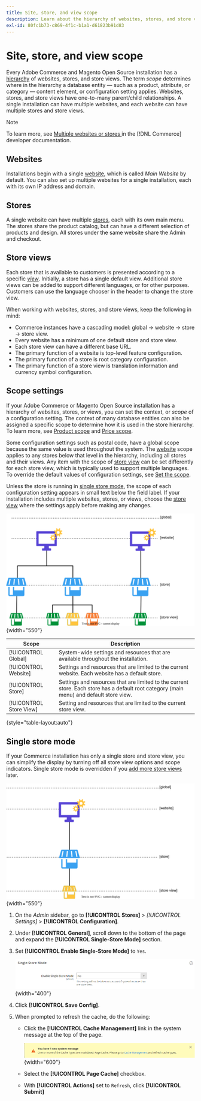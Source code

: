 ```yaml
---
title: Site, store, and view scope
description: Learn about the hierarchy of websites, stores, and store views that you can use to deliver shopping experiences for your customers.
exl-id: 80fc1b73-c869-4f1c-b1a1-d61823b91d83
---
```

# Site, store, and view scope

Every Adobe Commerce and Magento Open Source installation has a [hierarchy](../stores-purchase/stores.md) of websites, stores, and store views. The term _scope_ determines where in the hierarchy a database entity — such as a product, attribute, or category — content element, or configuration setting applies. Websites, stores, and store views have one-to-many parent/child relationships. A single installation can have multiple websites, and each website can have multiple stores and store views.

>[!NOTE]
>
>To learn more, see [Multiple websites or stores ](https://experienceleague.adobe.com/docs/commerce-operations/configuration-guide/multi-sites/ms-overview.html) in the [!DNL Commerce] developer documentation.

## Websites

Installations begin with a single [website](../stores-purchase/stores.md#add-websites), which is called _Main Website_ by default. You can also set up multiple websites for a single installation, each with its own IP address and domain.

## Stores

A single website can have multiple [stores](../stores-purchase/stores.md#add-stores), each with its own main menu. The stores share the product catalog, but can have a different selection of products and design. All stores under the same website share the Admin and checkout.

## Store views

Each store that is available to customers is presented according to a specific _[view](../stores-purchase/store-views.md)_. Initially, a store has a single default view. Additional store views can be added to support different languages, or for other purposes. Customers can use the language chooser in the header to change the store view.

When working with websites, stores, and store views, keep the following in mind:

- Commerce instances have a cascading model: global → website → store → store view.
- Every website has a minimum of one default store and store view.
- Each store view can have a different base URL.
- The primary function of a website is top-level feature configuration.
- The primary function of a store is root category configuration.
- The primary function of a store view is translation information and currency symbol configuration.

## Scope settings

If your Adobe Commerce or Magento Open Source installation has a hierarchy of websites, stores, or views, you can set the context, or _scope_ of a configuration setting. The context of many database entities can also be assigned a specific scope to determine how it is used in the store hierarchy. To learn more, see [Product scope](../catalog/introduction.md#product-scope) and [Price scope](../catalog/catalog-price-scope.md).

Some configuration settings such as postal code, have a global scope because the same value is used throughout the system. The [website](../stores-purchase/stores.md#add-websites) scope applies to any stores below that level in the hierarchy, including all stores and their views. Any item with the scope of [store view](../stores-purchase/store-views.md) can be set differently for each store view, which is typically used to support multiple languages. To override the default values of configuration settings, see [Set the scope](../configuration-reference/scope-change.md#set-the-scope).

Unless the store is running in [single store mode](#single-store-mode), the scope of each configuration setting appears in small text below the field label. If your installation includes multiple websites, stores, or views, choose the [store view](../stores-purchase/store-views.md) where the settings apply before making any changes.

![Hierarchy of websites, stores, and store views](./assets/scope-multisite.svg){width="550"}

|Scope|Description|
|--- |--- |
|[!UICONTROL Global]|System-wide settings and resources that are available throughout the installation.|
|[!UICONTROL Website]|Settings and resources that are limited to the current website. Each website has a default store.|
|[!UICONTROL Store]|Settings and resources that are limited to the current store. Each store has a default root category (main menu) and default store view.|
|[!UICONTROL Store View]|Setting and resources that are limited to the current store view.|

{style="table-layout:auto"}

## Single store mode

If your Commerce installation has only a single store and store view, you can simplify the display by turning off all store view options and scope indicators. Single store mode is overridden if you [add more store views](../stores-purchase/store-views.md) later.

![Scope - single view](./assets/scope-single-view.svg){width="550"}

1. On the _Admin_ sidebar, go to **[!UICONTROL Stores]** > _[!UICONTROL Settings]_ > **[!UICONTROL Configuration]**.

1. Under **[!UICONTROL General]**, scroll down to the bottom of the page and expand the **[!UICONTROL Single-Store Mode]** section.

1. Set **[!UICONTROL Enable Single-Store Mode]** to `Yes`.

   ![General configuration - Enable Single-Store Mode](./assets/general-single-store-mode.png){width="400"}

1. Click **[!UICONTROL Save Config]**.

1. When prompted to refresh the cache, do the following:

    - Click the **[!UICONTROL Cache Management]** link in the system message at the top of the page.

      ![System message - cache management](../catalog/assets/msg-cache-management.png){width="600"}

    - Select the **[!UICONTROL Page Cache]** checkbox.

    - With **[!UICONTROL Actions]** set to `Refresh`, click **[!UICONTROL Submit]**
